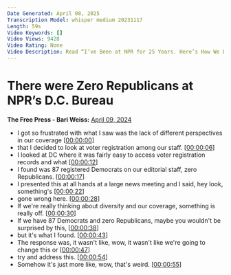 ```yaml
---
Date Generated: April 08, 2025
Transcription Model: whisper medium 20231117
Length: 59s
Video Keywords: []
Video Views: 9428
Video Rating: None
Video Description: Read “I’ve Been at NPR for 25 Years. Here’s How We Lost America’s Trust.” https://thefp.pub/3TTFOAM
---
```


# There were Zero Republicans at NPR’s D.C. Bureau
**The Free Press - Bari Weiss:** [April 09, 2024](https://www.youtube.com/watch?v=jwa0F2nZfao)
*  I got so frustrated with what I saw was the lack of different perspectives in our coverage [[00:00:00](https://www.youtube.com/watch?v=jwa0F2nZfao&t=0.0s)]
*  that I decided to look at voter registration among our staff. [[00:00:06](https://www.youtube.com/watch?v=jwa0F2nZfao&t=6.88s)]
*  I looked at DC where it was fairly easy to access voter registration records and what [[00:00:12](https://www.youtube.com/watch?v=jwa0F2nZfao&t=12.32s)]
*  I found was 87 registered Democrats on our editorial staff, zero Republicans. [[00:00:17](https://www.youtube.com/watch?v=jwa0F2nZfao&t=17.92s)]
*  I presented this at all hands at a large news meeting and I said, hey look, something's [[00:00:22](https://www.youtube.com/watch?v=jwa0F2nZfao&t=22.64s)]
*  gone wrong here. [[00:00:28](https://www.youtube.com/watch?v=jwa0F2nZfao&t=28.44s)]
*  If we're really thinking about diversity and our coverage, something is really off. [[00:00:30](https://www.youtube.com/watch?v=jwa0F2nZfao&t=30.94s)]
*  If we have 87 Democrats and zero Republicans, maybe you wouldn't be surprised by this, [[00:00:38](https://www.youtube.com/watch?v=jwa0F2nZfao&t=38.0s)]
*  but it's what I found. [[00:00:43](https://www.youtube.com/watch?v=jwa0F2nZfao&t=43.52s)]
*  The response was, it wasn't like, wow, it wasn't like we're going to change this or [[00:00:47](https://www.youtube.com/watch?v=jwa0F2nZfao&t=47.32s)]
*  try and address this. [[00:00:54](https://www.youtube.com/watch?v=jwa0F2nZfao&t=54.96s)]
*  Somehow it's just more like, wow, that's weird. [[00:00:55](https://www.youtube.com/watch?v=jwa0F2nZfao&t=55.96s)]
